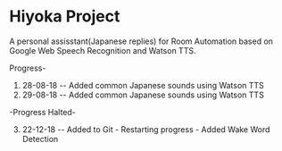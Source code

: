 # Hiyoka Project
A personal assisstant(Japanese replies) for Room Automation based on Google Web Speech Recognition and Watson TTS.

Progress-

1. 28-08-18 -- Added common Japanese sounds using Watson TTS
2. 29-08-18 -- Added common Japanese sounds using Watson TTS

-Progress Halted-

3. 22-12-18 -- Added to Git - Restarting progress - Added Wake Word Detection

